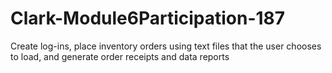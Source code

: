 # Clark-Module6Participation-187
Create log-ins, place inventory orders using text files that the user chooses to load, and generate order receipts and data reports
